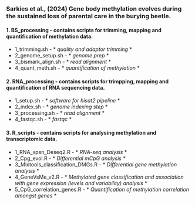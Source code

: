 ### Sarkies et al., (2024) Gene body methylation evolves during the sustained loss of parental care in the burying beetle.

#### 1. BS_processing - contains scripts for trimming, mapping and quantification of methylation data.
   - 1_trimming.sh - * *quality and adaptor trimming* *
   - 2_genome_setup.sh - * *genome prep* *
   - 3_bismark_align.sh - * *read alignment* *
   - 4_quant_meth.sh - * *quantification of methylation* *
    
#### 2. RNA_processing - contains scripts for trimpping, mapping and quantification of RNA sequencing data.
   - 1_setup.sh - * *software for hisat2 pipeline* *
   - 2_index.sh - * *genome indexing step* *
   - 3_processing.sh - * *read alignment* *
   - 4_fastqc.sh - * *fastqc* *
   
#### 3. R_scripts - contains scripts for analysing methylation and transcriptomic data.
   - 1_RNA_xpsn_Deseq2.R - * *RNA-seq analysis* *
   - 2_Cpg_evol.R - * *Differential mCpG analysis* *
   - 3_Mixtools_classification_DMGs.R - * *Differential gene methylation analysis* *
   - 4_GeneVsMe_v2.R - * *Methylated gene classification and association with gene expression (levels and variability) analysis* *
   - 5_CpG_correlation_genes.R - * *Quantification of methylation correlation amongst genes* *


